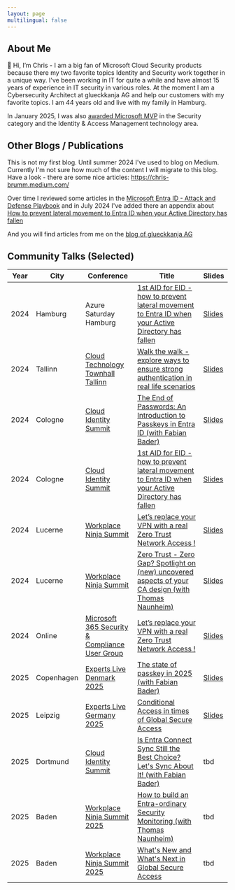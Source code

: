 ```yaml
---
layout: page
multilingual: false
---
```


## About Me

👋 Hi, I’m Chris - I am a big fan of Microsoft Cloud Security products because there my two favorite topics Identity and Security work together in a unique way. I've been working in IT for quite a while and have almost 15 years of experience in IT security in various roles. At the moment I am a Cybersecurity Architect at glueckkanja AG and help our customers with my favorite topics. I am 44 years old and live with my family in Hamburg.

In January 2025, I was also [awarded Microsoft MVP](https://mvp.microsoft.com/en-US/MVP/profile/cad9c18c-40fe-475d-b9d9-dbec9bce58c3) in the Security category and the Identity & Access Management technology area.

## Other Blogs / Publications

This is not my first blog. Until summer 2024 I've used to blog on Medium. Currently I'm not sure how much of the content I will migrate to this blog. Have a look - there are some nice articles: https://chris-brumm.medium.com/

Over time I reviewed some articles in the [Microsoft Entra ID - Attack and Defense Playbook](https://github.com/Cloud-Architekt/AzureAD-Attack-Defense) and in July 2024 I've added there an appendix about [How to prevent lateral movement to Entra ID when your Active Directory has fallen](https://github.com/Cloud-Architekt/AzureAD-Attack-Defense/blob/main/LateralMovementADEID.md) 

And you will find articles from me on the [blog of glueckkanja AG](https://www.glueckkanja.com/en/authors/christopher-brumm/)

## Community Talks (Selected)
|Year         |City        |Conference  | Title      |Slides      |
| ----------- |----------- |----------- |----------- |----------- |
|2024|Hamburg|Azure Saturday Hamburg|[1st AID for EID - how to prevent lateral movement to Entra ID when your Active Directory has fallen](https://sessionize.com/s/ChrisBrumm/1st-aid-for-eid-how-to-prevent-lateral-movement-to/84065)|[Slides](https://github.com/crmhh/meetups/blob/main/Azure%20Saturday%20Hamburg%202024%20-%201st%20AID%20for%20EID.pdf)|
|2024|Tallinn|[Cloud Technology Townhall Tallinn](https://cloudtechtallinn.com/)|[Walk the walk - explore ways to ensure strong authentication in real life scenarios](https://sessionize.com/s/ChrisBrumm/walk-the-walk-explore-ways-to-ensure-strong-authen/69436)|[Slides](https://github.com/crmhh/meetups/blob/main/CTTT%202024%20-%20Walk%20the%20walk%20-%20explore%20ways%20to%20ensure%20strong%20authentication%20in%20real%20life%20scenarios.pdf)|
|2024|Cologne|[Cloud Identity Summit](https://www.identitysummit.cloud/agenda-2024/)|[The End of Passwords: An Introduction to Passkeys in Entra ID (with Fabian Bader)](https://sessionize.com/s/ChrisBrumm/the-end-of-passwords-an-introduction-to-passkeys-i/92267)|[Slides](https://github.com/crmhh/meetups/blob/main/Cloud%20Identity%20Summit%2024%20-%20The%20End%20of%20Passwords.pdf)|
|2024|Cologne|[Cloud Identity Summit](https://www.identitysummit.cloud/agenda-2024/)|[1st AID for EID - how to prevent lateral movement to Entra ID when your Active Directory has fallen](https://sessionize.com/s/ChrisBrumm/1st-aid-for-eid-how-to-prevent-lateral-movement-to/84065)|[Slides](https://github.com/crmhh/meetups/blob/main/Cloud%20Identity%20Summit%2024%20-%201st%20AID%20for%20EID.pdf)|
|2024|Lucerne|[Workplace Ninja Summit](https://www.wpninjas.ch/events/workplace-ninja-summit-2024/)|[Let’s replace your VPN with a real Zero Trust Network Access !](https://sessionize.com/s/ChrisBrumm/lets-replace-your-vpn-with-a-real-zero-trust-netwo/91433)|[Slides](https://github.com/crmhh/meetups/blob/main/WPNinja24%20-%20Lets%20replace%20your%20VPN%20with%20a%20real%20Zero%20Trust%20Network%20Access.pdf)|
|2024|Lucerne|[Workplace Ninja Summit](https://www.wpninjas.ch/events/workplace-ninja-summit-2024/)|[Zero Trust - Zero Gap? Spotlight on (new) uncovered aspects of your CA design (with Thomas Naunheim)](https://sessionize.com/s/ChrisBrumm/zero-trust-zero-gap-spotlight-on-new-uncovered-asp/106142)|[Slides](https://github.com/crmhh/meetups/blob/main/WPNinja24%20-%20Zero%20Trust%20-%20Zero%20Gap.pdf)|
|2024|Online|[Microsoft 365 Security & Compliance User Group](https://www.meetup.com/de-DE/m365sandcug/?msockid=18ddba9cc303694e10a9afd5c26e685f)|[Let’s replace your VPN with a real Zero Trust Network Access !](https://sessionize.com/s/ChrisBrumm/lets-replace-your-vpn-with-a-real-zero-trust-netwo/91433)|[Slides](https://github.com/crmhh/meetups/blob/e5020c51d89c3b2ac6f5f56eb6082ba4f3a4a10d/M365%20Security%20and%20Compliance%20User%20Group%20Nov%2024%20-%20Lets%20replace%20your%20VPN%20with%20a%20real%20Zero%20Trust%20Network%20Access.pdf)|
|2025|Copenhagen|[Experts Live Denmark 2025](https://eldk25.expertslive.dk/)|[The state of passkey in 2025 (with Fabian Bader)](https://sessionize.com/s/ChrisBrumm/the-state-of-passkey-at-the-end-of-25/144940)|[Slides](https://github.com/crmhh/meetups/blob/main/Experts%20Live%20DK%20-%20State%20of%20passkey%202025.pdf)
|2025|Leipzig|[Experts Live Germany 2025](https://www.expertslive.de/)|[Conditional Access in times of Global Secure Access](https://sessionize.com/s/ChrisBrumm/conditional-access-in-times-of-global-secure-acces/124453)|[Slides](https://github.com/crmhh/meetups/blob/main/2025-04%20Experts%20Live%20DE%20-%20Conditional%20Access%20in%20Zeiten%20von%20GSA.pdf)|
|2025|Dortmund|[Cloud Identity Summit](https://www.identitysummit.cloud/agenda-2025/)|[Is Entra Connect Sync Still the Best Choice? Let's Sync About It! (with Fabian Bader)](https://sessionize.com/s/ChrisBrumm/is-entra-connect-sync-still-the-best-choice-lets-s/144941)|tbd|
|2025|Baden|[Workplace Ninja Summit 2025](https://summit.wpninjas.global/)|[How to build an Entra-ordinary Security Monitoring (with Thomas Naunheim)](https://sessionize.com/s/ChrisBrumm/how-to-build-an-entra-ordinary-security-monitoring/144872)|tbd|
|2025|Baden|[Workplace Ninja Summit 2025](https://summit.wpninjas.global/)|[What's New and What's Next in Global Secure Access](https://sessionize.com/s/ChrisBrumm/whats-new-and-whats-next-in-global-secure-access/144873)|tbd|